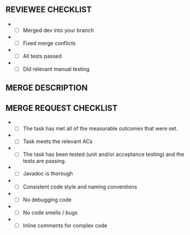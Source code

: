 ## REVIEWEE CHECKLIST
- - [ ] Merged dev into your branch 
- - [ ] Fixed merge conflicts
- - [ ] All tests passed 
- - [ ] Did relevant manual testing

## MERGE DESCRIPTION


## MERGE REQUEST CHECKLIST
- - [ ] The task has met all of the measurable outcomes that were set. 
- - [ ] Task meets the relevant ACs 
- - [ ] The task has been tested (unit and/or acceptance testing) and the tests are passing. 
- - [ ] Javadoc is thorough 
- - [ ] Consistent code style and naming conventions 
- - [ ] No debugging code 
- - [ ] No code smells / bugs 
- - [ ] Inline comments for complex code

